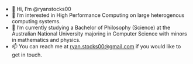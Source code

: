 - 👋 Hi, I’m @ryanstocks00
- 👀 I’m interested in High Performance Computing on large heterogenous computing systems.
- 🌱 I’m currently studying a Bachelor of Philosophy (Science) at the Australian National University majoring in Computer Science with minors in mathematics and physics.
- 📫 You can reach me at ryan.stocks00@gmail.com if you would like to get in touch.

<!---
ryanstocks00/ryanstocks00 is a ✨ special ✨ repository because its `README.md` (this file) appears on your GitHub profile.
You can click the Preview link to take a look at your changes.
--->
